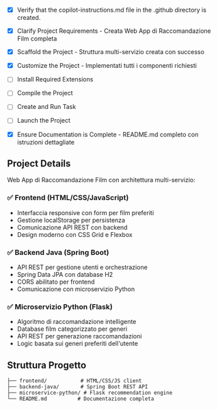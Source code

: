 <!-- Use this file to provide workspace-specific custom instructions to Copilot. For more details, visit https://code.visualstudio.com/docs/copilot/copilot-customization#_use-a-githubcopilotinstructionsmd-file -->
- [x] Verify that the copilot-instructions.md file in the .github directory is created.

- [x] Clarify Project Requirements - Creata Web App di Raccomandazione Film completa

- [x] Scaffold the Project - Struttura multi-servizio creata con successo

- [x] Customize the Project - Implementati tutti i componenti richiesti

- [ ] Install Required Extensions

- [ ] Compile the Project

- [ ] Create and Run Task

- [ ] Launch the Project

- [x] Ensure Documentation is Complete - README.md completo con istruzioni dettagliate

## Project Details
Web App di Raccomandazione Film con architettura multi-servizio:

### ✅ Frontend (HTML/CSS/JavaScript)
- Interfaccia responsive con form per film preferiti
- Gestione localStorage per persistenza
- Comunicazione API REST con backend
- Design moderno con CSS Grid e Flexbox

### ✅ Backend Java (Spring Boot)
- API REST per gestione utenti e orchestrazione
- Spring Data JPA con database H2
- CORS abilitato per frontend
- Comunicazione con microservizio Python

### ✅ Microservizio Python (Flask)
- Algoritmo di raccomandazione intelligente
- Database film categorizzato per generi
- API REST per generazione raccomandazioni
- Logic basata sui generi preferiti dell'utente

## Struttura Progetto
```
├── frontend/           # HTML/CSS/JS client
├── backend-java/       # Spring Boot REST API
├── microservice-python/ # Flask recommendation engine
└── README.md          # Documentazione completa
```
